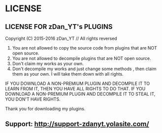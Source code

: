 # LICENSE
LICENSE FOR zDan_YT's PLUGINS
-----------------------------------------------------------------------------------------------------------------------------------------
Copyright (C) 2015-2016 zDan_YT // All rights reversed

1. You are not allowed to copy the source code from plugins that are NOT open source.
2. You are not allowed to decompile plugins that are NOT open source.
3. Don't claim my works as your own.
4. Don't decompile my works and just change some methods , then claim them as your own. I will take them down with all rights.

IF YOU DOWNLOAD A NON-PREMIUM PLUGIN AND DECOMPILE IT TO LEARN FROM IT, THEN YOU HAVE ALL RIGHTS TO DO THAT.
IF YOU DOWNLOAD A NON-PREMIUM PLUGIN AND DECOMPILE IT TO STEAL IT, YOU DON'T HAVE RIGHTS.

Thank you for downloading my plugins.

Support: http://support-zdanyt.yolasite.com/
-----------------------------------------------------------------------------------------------------------------------------------------

